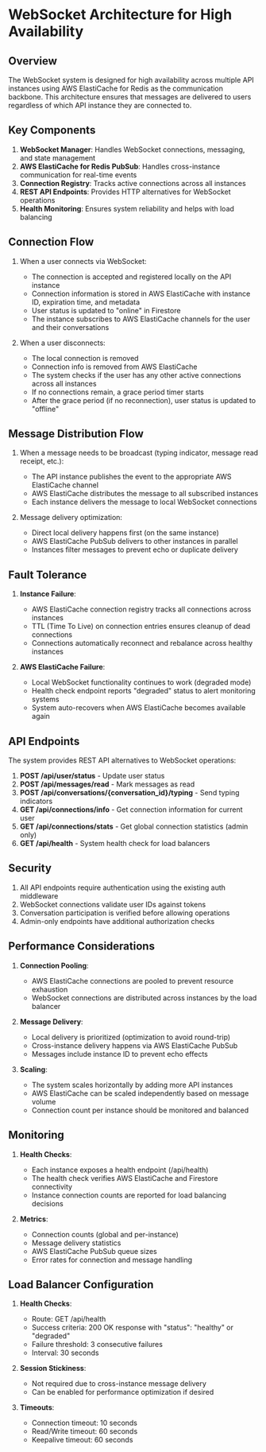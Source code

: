 # WebSocket Architecture for High Availability

## Overview

The WebSocket system is designed for high availability across multiple API instances using AWS ElastiCache for Redis as the communication backbone. This architecture ensures that messages are delivered to users regardless of which API instance they are connected to.

## Key Components

1. **WebSocket Manager**: Handles WebSocket connections, messaging, and state management
2. **AWS ElastiCache for Redis PubSub**: Handles cross-instance communication for real-time events
3. **Connection Registry**: Tracks active connections across all instances
4. **REST API Endpoints**: Provides HTTP alternatives for WebSocket operations
5. **Health Monitoring**: Ensures system reliability and helps with load balancing

## Connection Flow

1. When a user connects via WebSocket:
   - The connection is accepted and registered locally on the API instance
   - Connection information is stored in AWS ElastiCache with instance ID, expiration time, and metadata
   - User status is updated to "online" in Firestore
   - The instance subscribes to AWS ElastiCache channels for the user and their conversations

2. When a user disconnects:
   - The local connection is removed
   - Connection info is removed from AWS ElastiCache
   - The system checks if the user has any other active connections across all instances
   - If no connections remain, a grace period timer starts
   - After the grace period (if no reconnection), user status is updated to "offline"

## Message Distribution Flow

1. When a message needs to be broadcast (typing indicator, message read receipt, etc.):
   - The API instance publishes the event to the appropriate AWS ElastiCache channel
   - AWS ElastiCache distributes the message to all subscribed instances
   - Each instance delivers the message to local WebSocket connections

2. Message delivery optimization:
   - Direct local delivery happens first (on the same instance)
   - AWS ElastiCache PubSub delivers to other instances in parallel
   - Instances filter messages to prevent echo or duplicate delivery

## Fault Tolerance

1. **Instance Failure**:
   - AWS ElastiCache connection registry tracks all connections across instances
   - TTL (Time To Live) on connection entries ensures cleanup of dead connections
   - Connections automatically reconnect and rebalance across healthy instances

2. **AWS ElastiCache Failure**:
   - Local WebSocket functionality continues to work (degraded mode)
   - Health check endpoint reports "degraded" status to alert monitoring systems
   - System auto-recovers when AWS ElastiCache becomes available again

## API Endpoints

The system provides REST API alternatives to WebSocket operations:

1. **POST /api/user/status** - Update user status
2. **POST /api/messages/read** - Mark messages as read
3. **POST /api/conversations/{conversation_id}/typing** - Send typing indicators
4. **GET /api/connections/info** - Get connection information for current user
5. **GET /api/connections/stats** - Get global connection statistics (admin only)
6. **GET /api/health** - System health check for load balancers

## Security

1. All API endpoints require authentication using the existing auth middleware
2. WebSocket connections validate user IDs against tokens
3. Conversation participation is verified before allowing operations
4. Admin-only endpoints have additional authorization checks

## Performance Considerations

1. **Connection Pooling**:
   - AWS ElastiCache connections are pooled to prevent resource exhaustion
   - WebSocket connections are distributed across instances by the load balancer

2. **Message Delivery**:
   - Local delivery is prioritized (optimization to avoid round-trip)
   - Cross-instance delivery happens via AWS ElastiCache PubSub
   - Messages include instance ID to prevent echo effects

3. **Scaling**:
   - The system scales horizontally by adding more API instances
   - AWS ElastiCache can be scaled independently based on message volume
   - Connection count per instance should be monitored and balanced

## Monitoring

1. **Health Checks**:
   - Each instance exposes a health endpoint (/api/health)
   - The health check verifies AWS ElastiCache and Firestore connectivity
   - Instance connection counts are reported for load balancing decisions

2. **Metrics**:
   - Connection counts (global and per-instance)
   - Message delivery statistics
   - AWS ElastiCache PubSub queue sizes
   - Error rates for connection and message handling

## Load Balancer Configuration

1. **Health Checks**:
   - Route: GET /api/health
   - Success criteria: 200 OK response with "status": "healthy" or "degraded"
   - Failure threshold: 3 consecutive failures
   - Interval: 30 seconds

2. **Session Stickiness**:
   - Not required due to cross-instance message delivery
   - Can be enabled for performance optimization if desired

3. **Timeouts**:
   - Connection timeout: 10 seconds
   - Read/Write timeout: 60 seconds
   - Keepalive timeout: 60 seconds